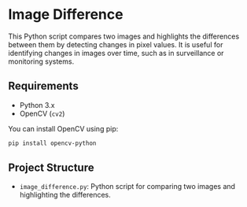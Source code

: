 # Image Difference 

This Python script compares two images and highlights the differences between them by detecting changes in pixel values. It is useful for identifying changes in images over time, such as in surveillance or monitoring systems.

## Requirements

- Python 3.x
- OpenCV (`cv2`)

You can install OpenCV using pip:

```bash
pip install opencv-python
```

## Project Structure
- `image_difference.py`: Python script for comparing two images and highlighting the differences.

## 
